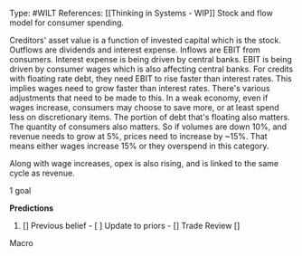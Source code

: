 Type: #WILT 
References: [[Thinking in Systems - WIP]]
Stock and flow model for consumer spending. 

Creditors' asset value is a function of invested capital which is the stock. Outflows are dividends and interest expense. Inflows are EBIT from consumers. Interest expense is being driven by central banks. EBIT is being driven by consumer wages which is also affecting central banks. For credits with floating rate debt, they need EBIT to rise faster than interest rates. This implies wages need to grow faster than interest rates. There's various adjustments that need to be made to this. In a weak economy, even if wages increase, consumers may choose to save more, or at least spend less on discretionary items. The portion of debt that's floating also matters. The quantity of consumers also matters. So if volumes are down 10%, and revenue needs to grow at 5%, prices need to increase by ~15%. That means either wages increase 15% or they overspend in this category.

Along with wage increases, opex is also rising, and is linked to the same cycle as revenue.


1 goal


**Predictions**

1) []
Previous belief - 
[ ]
Update to priors - 
[]
Trade Review
[]





Macro

